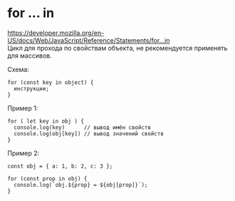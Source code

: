 # for ... in
https://developer.mozilla.org/en-US/docs/Web/JavaScript/Reference/Statements/for...in  
Цикл для прохода по свойствам объекта, не рекомендуется применять для массивов.

Схема:

    for (const key in object) {
      инструкции;
    }

Пример 1:

    for ( let key in obj ) {
      console.log(key)      // вывод имён свойств
      console.log(obj[key]) // вывод значений свойств
    }

Пример 2:

    const obj = { a: 1, b: 2, c: 3 };

    for (const prop in obj) {
      console.log(`obj.${prop} = ${obj[prop]}`);
    }
